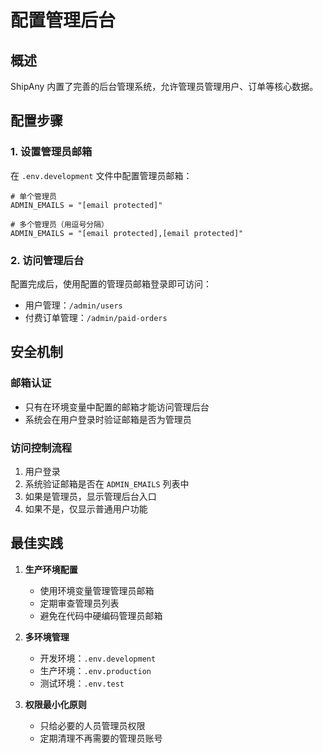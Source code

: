 # 配置管理后台

## 概述

ShipAny 内置了完善的后台管理系统，允许管理员管理用户、订单等核心数据。

## 配置步骤

### 1. 设置管理员邮箱

在 `.env.development` 文件中配置管理员邮箱：

```env
# 单个管理员
ADMIN_EMAILS = "[email protected]"

# 多个管理员（用逗号分隔）
ADMIN_EMAILS = "[email protected],[email protected]"
```

### 2. 访问管理后台

配置完成后，使用配置的管理员邮箱登录即可访问：

- 用户管理：`/admin/users`
- 付费订单管理：`/admin/paid-orders`

## 安全机制

### 邮箱认证
- 只有在环境变量中配置的邮箱才能访问管理后台
- 系统会在用户登录时验证邮箱是否为管理员

### 访问控制流程
1. 用户登录
2. 系统验证邮箱是否在 `ADMIN_EMAILS` 列表中
3. 如果是管理员，显示管理后台入口
4. 如果不是，仅显示普通用户功能

## 最佳实践

1. **生产环境配置**
   - 使用环境变量管理管理员邮箱
   - 定期审查管理员列表
   - 避免在代码中硬编码管理员邮箱

2. **多环境管理**
   - 开发环境：`.env.development`
   - 生产环境：`.env.production`
   - 测试环境：`.env.test`

3. **权限最小化原则**
   - 只给必要的人员管理员权限
   - 定期清理不再需要的管理员账号